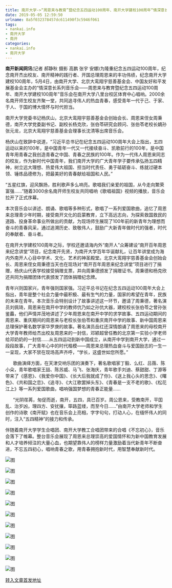```yaml
---
title: 南开大学->“周恩来与教育”暨纪念五四运动100周年、南开大学建校100周年“情深意长”音乐会唱响--南开要闻 | nankai.info
date: 2019-05-05 12:59:50
urlname: 8a5f032378457dc611490f3c5946f061
tags: 
- nankai.info
- 南开大学
- 南开
categories:
- nankai.info
- 南开大学
---
```


**南开新闻网讯**(记者 郝静秋 摄影 高鹏 张宇 安娜)为隆重纪念五四运动100周年，纪念南开杰出校友、南开精神的践行者、开国总理周恩来的丰功伟绩，纪念南开大学建校100周年，5月4日，由南开大学、北京大鸾翔宇慈善基金会、中国友好和平发展基金会主办的“情深意长系列音乐会——周恩来与教育暨纪念五四运动100周年、南开大学建校100周年”音乐会在南开大学八里台校区体育中心唱响。2000余名南开师生校友齐聚一堂，共同追寻伟人的热血青春，感受青年一代于己、于家、于人、于国的博大情怀与时代担当。

南开大学党委书记杨庆山，北京大鸾翔宇慈善基金会创始会长、周恩来侄女周秉德，南开大学党委副书记、副校长杨克欣，张伯苓研究会顾问、张伯苓老校长嫡孙张元龙，北京大鸾翔宇慈善基金会理事长沈清等出席音乐会。

杨庆山在致辞中说道，“习近平总书记在纪念五四运动100周年大会上指出，五四运动以来的100年，是中国青年一代又一代接续奋斗、凯歌前行的100年，是中国青年用青春之我创造青春之中国、青春之民族的100年。作为一代伟人周恩来同志的校友，作为新时代中国青年，我们南开大学的广大青年学子要传承弘扬五四精神，树立远大理想、热爱伟大祖国、担当时代责任、勇于砥砺奋斗、练就过硬本领、锤炼品德修为，把最美好的青春献给祖国和人民。”

“五星红旗，迎风飘扬，胜利歌声多么响亮。歌唱我们亲爱的祖国，从今走向繁荣富强……”随着3000余名南开师生校友共同唱响《歌唱祖国》视频的播放，音乐会拉开了正式序幕。

本次音乐会以讲述、朗诵、歌唱等多种形式，歌唱了一系列爱国歌曲，追忆了周恩来总理青少年时期，接受南开文化的启蒙教育，立下高远志向，为探索救国救民的道路、投身革命事业所做出的贡献，为现场师生展现了100年前的新青年为理想而奋斗的青春风采，通过追溯历史、致敬伟人，鼓励广大新青年做时代的强者，时代的奉献者、奋斗者。

在南开大学建校100周年之际，学校还邀请海内外“南开人”众筹建设“南开百年周恩来纪念讲堂”项目，纪念南开先贤，为南开大学百年华诞献礼，让百年讲堂成为海内外南开人心目中学术、文化、艺术的神圣殿堂。北京大鸾翔宇慈善基金会创始会长、周恩来侄女周秉德当天也在现场对“南开百年周恩来纪念讲堂”项目进行了捐赠，杨庆山代表学校接受捐赠支票，并向周秉德颁发了捐赠证书。周秉德和杨克欣还共同为捐赠团体代表颁发了团体捐赠纪念牌。

青年兴则国家兴，青年强则国家强。习近平总书记在纪念五四运动100周年大会上指出，青年是整个社会力量中最积极、最有生气的力量，国家的希望在青年，民族的未来在青年。本次音乐会特别设计了故事讲述这一环节，邀请了周秉德，著名演员刘佩琦，周恩来在南开中学的教师伉乃如之孙伉大器，建校校长张伯苓之曾孙张鉴厵，他们声情并茂地讲述了少年周恩来在南开中学的求学故事、五四运动期间的周恩来、重庆期间的周恩来与老校长张伯苓和重庆南开中学的故事、新中国周恩来总理保护著名数学家华罗庚的故事。著名演员岳红还深情朗诵了周恩来的母校南开大学青年教师给杰出校友周恩来的一封信，邓颖超曾任教的北京第一实验小学老师给邓奶奶的一封信……从五四运动到新中国成立，从南开中学到南开大学，通过一段段故事，广大青年心中的时代楷模——周恩来总理热血奋斗与爱国励志的一生一一呈现，大家不禁在现场高声齐呼，“学长，这盛世如您所愿。”

      歌曲演绎方面，在天津交响乐团的演奏下，著名歌唱家丁毅、么红、吕薇、陈小朵，青年歌唱家王喆、陈苏威、马飞、张海庆，青年歌手刘迪、蔡甜甜、丁源等带来了《感恩》、《我爱你中国》、《长大后我就成了你》、《送上我心头的思念》、《曙色》、《共和国之恋》、《追寻》、《大江歌罢掉头东》、《青春是一支不老的歌》、《松花江上》等一系列爱国歌曲，唱响强国梦想的青春正能量……

      “光阴荏苒，匆促而逝，南开，五四，具已百岁。周公恩来，受教南开，平囯乱、治岁凶，理四方、安扰攘，筚路蓝缕，而至今日……”由南开大学老师和学生创作的诗歌《南开赋》也在音乐会上亮相，字字句句，打动人心，在缅怀伟人的同时，注入“五四精神”的接力和传承。

伴随着南开大学学生合唱团、南开大学教工合唱团带来的合唱《不忘初心》，音乐会落下了帷幕。整台音乐会展现了周恩来总理崇高的爱国情怀和为新中国教育发展和人才培养倾注的大量心血，也期望靠伟人的榜样力量激励着当代新青年不断奋进，不忘五四初心，唱响青春之歌，用青春拥抱新时代，用智慧奉献新时代。

![图](http://news.nankai.edu.cn/pic/0/00/35/22/352232_974407.jpg)

![图](http://news.nankai.edu.cn/pic/0/00/35/22/352229_996378.jpg)

![图](http://news.nankai.edu.cn/pic/0/00/35/22/352234_201095.jpg)

![图](http://news.nankai.edu.cn/pic/0/00/35/22/352228_466793.jpg)

![图](http://news.nankai.edu.cn/pic/0/00/35/22/352236_807036.jpg)

![图](http://news.nankai.edu.cn/pic/0/00/35/22/352231_337319.jpg)

![图](http://news.nankai.edu.cn/pic/0/00/35/22/352230_609897.jpg)

![图](http://news.nankai.edu.cn/pic/0/00/35/22/352227_491959.jpg)

![图](http://news.nankai.edu.cn/pic/0/00/35/22/352224_364174.jpg)

![图](http://news.nankai.edu.cn/pic/0/00/35/22/352223_980452.jpg)

![图](http://news.nankai.edu.cn/pic/0/00/35/22/352226_998406.jpg)

[转入文章首发地址](http://news.nankai.edu.cn/nkyw/system/2019/05/04/000448694.shtml)